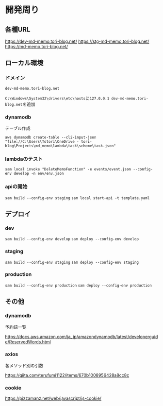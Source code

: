 # 開発周り

## 各種URL

<https://dev-md-memo.tori-blog.net/>
<https://stg-md-memo.tori-blog.net/>
<https://md-memo.tori-blog.net/>

## ローカル環境

### ドメイン

`dev-md-memo.tori-blog.net`

`C:\Windows\System32\drivers\etc\hosts`に`127.0.0.1 dev-md-memo.tori-blog.net`を追加

### dynamodb

テーブル作成

`aws dynamodb create-table --cli-input-json "file://C:\Users\Totori\OneDrive - tori-blog\Projects\md_memo\lambda\task\scheme\task.json"`

### lambdaのテスト

`sam local invoke "DeleteMemoFunction" -e events/event.json --config-env develop -n env/env.json`

### apiの開始

`sam build --config-env staging`
`sam local start-api -t template.yaml`

## デプロイ

### dev

`sam build --config-env develop`
`sam deploy --config-env develop`

### staging

`sam build --config-env staging`
`sam deploy --config-env staging`

### production

`sam build --config-env production`
`sam deploy --config-env production`

## その他

### dynamodb

予約語一覧

<https://docs.aws.amazon.com/ja_jp/amazondynamodb/latest/developerguide/ReservedWords.html>

### axios

各メソッド別の引数

<https://qiita.com/terufumi1122/items/670b1008956428a8cc8c>

### cookie

<https://pizzamanz.net/web/javascript/js-cookie/>